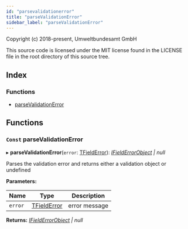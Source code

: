 ```yaml
---
id: "parsevalidationerror"
title: "parseValidationError"
sidebar_label: "parseValidationError"
---
```


Copyright (c) 2018-present, Umweltbundesamt GmbH

This source code is licensed under the MIT license found in the
LICENSE file in the root directory of this source tree.

## Index

### Functions

* [parseValidationError](parsevalidationerror.md#const-parsevalidationerror)

## Functions

### `Const` parseValidationError

▸ **parseValidationError**(`error`: [TFieldError](validators.md#tfielderror)): *[IFieldErrorObject](../interfaces/validators.ifielderrorobject.md) | null*

Parses the validation error and returns either
a validation object or undefined

**Parameters:**

Name | Type | Description |
------ | ------ | ------ |
`error` | [TFieldError](validators.md#tfielderror) | error message  |

**Returns:** *[IFieldErrorObject](../interfaces/validators.ifielderrorobject.md) | null*

